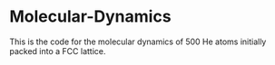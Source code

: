 # Molecular-Dynamics

This is the code for the molecular dynamics of 500 He atoms initially packed into a FCC lattice.
